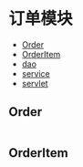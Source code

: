 # 订单模块
  - [Order](#order)
  - [OrderItem](#orderitem)
  - [dao](#orderdao)
  - [service](#orderservice)
  - [servlet](#orderservlet)
  
  

## Order
```java

```

## OrderItem
```java

```

